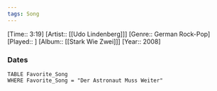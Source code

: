 ```yaml
---
tags: Song  
---
```

[Time:: 3:19]
[Artist:: [[Udo Lindenberg]]]
[Genre:: German Rock-Pop]
[Played:: ]
[Album:: [[Stark Wie Zwei]]]
[Year:: 2008]
### Dates
````dataview
TABLE Favorite_Song
WHERE Favorite_Song = "Der Astronaut Muss Weiter"
````